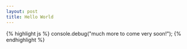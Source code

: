 ```yaml
---
layout: post
title: Hello World
---
```

{% highlight js %}
console.debug("much more to come very soon!");
{% endhighlight %}